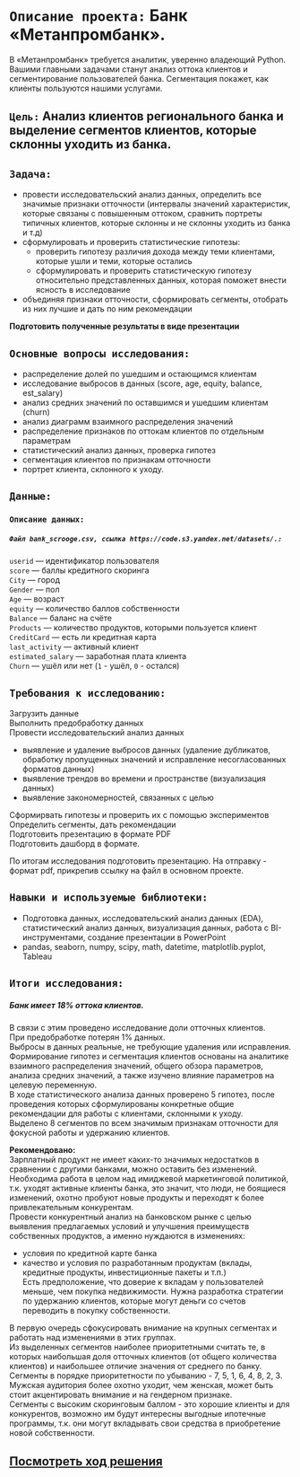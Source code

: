 # `Описание проекта:` Банк «Метанпромбанк».     
В «Метанпромбанк» требуется аналитик, уверенно владеющий Python. Вашими главными задачами станут анализ оттока клиентов и сегментирование пользователей банка. Сегментация покажет, как клиенты пользуются нашими услугами.    

## `Цель:` Анализ клиентов регионального банка и выделение сегментов клиентов, которые склонны уходить из банка. 

## `Задача:`  
- провести исследовательский анализ данных, определить все значимые признаки отточности (интервалы значений характеристик, которые связаны с повышенным оттоком, сравнить портреты типичных клиентов, которые склонны и не склонны уходить из банка и т.д)  
- сформулировать и проверить статистические гипотезы:  
   - проверить гипотезу различия дохода между теми клиентами, которые ушли и теми, которые остались  
   - сформулировать и проверить статистическую гипотезу относительно представленных данных, которая поможет внести ясность в исследование  
- объединяя признаки отточности, сформировать сегменты, отобрать из них лучшие и дать по ним рекомендации  


**Подготовить полученные результаты в виде презентации**

## `Основные вопросы исследования:` 
 - распределение долей по ушедшим и остающимся клиентам  
 - исследование выбросов в данных (score, age, equity, balance, est_salary)  
 - анализ средних значений по оставшимся и ушедшим клиентам (churn)  
 - анализ диаграмм взаимного распределения значений  
 - распределение признаков по оттокам клиентов по отдельным параметрам  
 - статистический анализ данных, проверка гипотез
 - сегментация клиентов по признакам отточности
 - портрет клиента, склонного к уходу.  
  
## `Данные:` 

  ### `Описание данных:`   
     
 ##### `Файл bank_scrooge.csv, ссылка https://code.s3.yandex.net/datasets/.:`  
    
 `userid` — идентификатор пользователя  
`score` — баллы кредитного скоринга  
`City` — город  
`Gender` — пол  
`Age` — возраст  
`equity` — количество баллов собственности     
`Balance` — баланс на счёте  
`Products` — количество продуктов, которыми пользуется клиент  
`CreditCard` — есть ли кредитная карта  
`last_activity` — активный клиент  
`estimated_salary` — заработная плата клиента  
`Churn` — ушёл или нет (`1` - ушёл, `0` - остался)  

## `Требования к исследованию:`  

Загрузить данные   
Выполнить предобработку данных     
Провести исследовательский анализ данных  
   - выявление и удаление выбросов данных (удаление дубликатов, обработку пропущенных значений и исправление несогласованных форматов данных)  
   - выявление трендов во времени и пространстве (визуализация данных)  
   - выявление закономерностей, связанных с целью
  
Сформирвать гипотезы и проверить их с помощью экспериментов  
Определить сегменты, дать рекомендации  
Подготовить презентацию в формате PDF  
Подготовить дашборд в формате. 
  
По итогам исследования подготовить презентацию. На отправку - формат pdf, прикрепив ссылку на файл в основном проекте.  
 
## `Навыки и используемые библиотеки:`

- Подготовка данных, исследовательский анализ данных (EDA), статистический анализ данных, визуализация данных, работа с BI-инструментами, создание презентации в PowerPoint
- pandas, seaborn, numpy, scipy, math, datetime, matplotlib.pyplot, Tableau  

## `Итоги исследования:`

##### Банк имеет 18% оттока клиентов.  
В связи с этим проведено исследование доли отточных клиентов.  
При предобработке потерян 1% данных.  
Выбросы в данных реальные, не требующие удаления или исправления.  
Формирование гипотез и сегментация клиентов основаны на аналитике взаимного распределения значений, общего обзора параметров, анализа средних значений, а также изучено влияние параметров на целевую переменную.  
В ходе статистического анализа данных проверено 5 гипотез, после проведения которых сформулированы конкретные общие рекомендации для работы с клиентами, склонными к уходу.  
Выделено 8 сегментов по всем значимым признакам отточности для фокусной работы и удержанию клиентов.  
  
**Рекомендовано:**  
Зарплатный продукт не имеет каких-то значимых недостатков в сравнении с другими банками, можно оставить без изменений.  
Необходима работа в целом над имиджевой маркетинговой политикой, т.к. уходят активные клиенты банка, это значит, что люди, не боящиеся изменений, охотно пробуют новые продукты и переходят к более привлекательным конкурентам.    
Провести конкурентный анализ на банковском рынке с целью выявления предлагаемых условий и улучшения преимуществ собственных продуктов, а именно нуждаются в изменениях:  
 - условия по кредитной карте банка  
 - качество и условия по разработанным продуктам (вклады, кредитные продукты, инвестиционные пакеты и т.п.)  
Есть предположение, что доверие к вкладам у пользователей меньше, чем покупка недвижимости. Нужна разработка стратегии по удержанию клиентов, которые могут деньги со счетов переводить в покупку собственности.  
  
В первую очередь сфокусировать внимание на крупных сегментах и работать над изменениями в этих группах.  
Из выделенных сегментов наиболее приоритетными считать те, в которых наибольшая доля отточных клиентов (от общего количества клиентов) и наибольшее отличие значения от среднего по банку.  
Сегменты в порядке приоритетности по убыванию - 7, 5, 1, 6, 4, 8, 2, 3.  
Мужская аудитория более охотно уходит, чем женская, может быть стоит акцентировать внимание и на гендерном признаке.  
Сегменты с высоким скоринговым баллом - это хорошие клиенты и для конкурентов, возможно им будут интересны выгодные ипотечные программы, т.к. они могут вкладывать свои средства в приобретение новой собственности.

##  [Посмотреть ход решения](https://github.com/Alla-Kuhtenko/Portfolio_YP/blob/main/Bank-customer-outflow/Bank-customer-outflow.ipynb)

